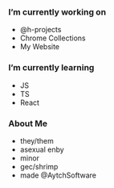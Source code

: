 ### I’m currently working on
- @h-projects
- Chrome Collections
- My Website

### I’m currently learning 
- JS
- TS
- React


### About Me
- they/them 
- asexual enby 
- minor 
- gec/shrimp 
- made @AytchSoftware

